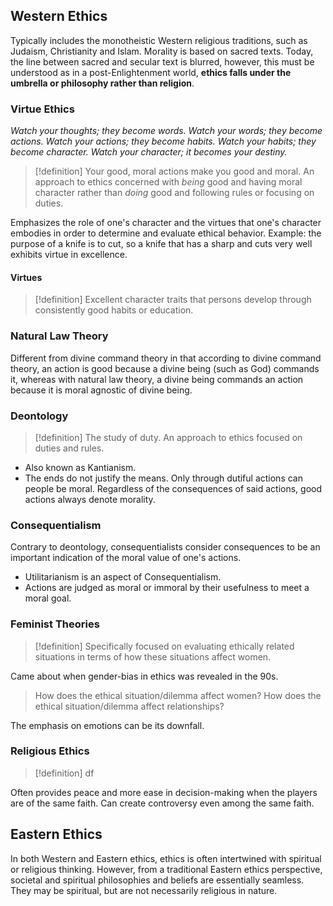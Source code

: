 ## Western Ethics
Typically includes the monotheistic Western religious traditions, such as Judaism, Christianity and Islam. 
Morality is based on sacred texts. 
Today, the line between sacred and secular text is blurred, however, this must be understood as in a post-Enlightenment world, **ethics falls under the umbrella or philosophy rather than religion**. 
### Virtue Ethics
*Watch your thoughts; they become words.
Watch your words; they become actions.
Watch your actions; they become habits.
Watch your habits; they become character.
Watch your character; it becomes your destiny.*
>[!definition]
>Your good, moral actions make you good and moral. 
>An approach to ethics concerned with *being* good and having moral character rather than *doing* good and following rules or focusing on duties.

Emphasizes the role of one's character and the virtues that one's character embodies in order to determine and evaluate ethical behavior. 
Example: the purpose of a knife is to cut, so a knife that has a sharp and cuts very well exhibits virtue in excellence. 
#### Virtues
>[!definition]
>Excellent character traits that persons develop through consistently good habits or education. 
### Natural Law Theory
Different from divine command theory in that according to divine command theory, an action is good because a divine being (such as God) commands it, whereas with natural law theory, a divine being commands an action because it is moral agnostic of divine being. 
### Deontology
>[!definition]
>The study of duty.
>An approach to ethics focused on duties and rules. 

- Also known as Kantianism. 
- The ends do not justify the means. 
Only through dutiful actions can people be moral. Regardless of the consequences of said actions, good actions always denote morality. 
### Consequentialism
Contrary to deontology, consequentialists consider consequences to be an important indication of the moral value of one's actions. 
- Utilitarianism is an aspect of Consequentialism. 
- Actions are judged as moral or immoral by their usefulness to meet a moral goal. 
### Feminist Theories
>[!definition]
>Specifically focused on evaluating ethically related situations in terms of how these situations affect women.

Came about when gender-bias in ethics was revealed in the 90s. 
> How does the ethical situation/dilemma affect women? 
> How does the ethical situation/dilemma affect relationships? 

The emphasis on emotions can be its downfall. 
### Religious Ethics
>[!definition]
>df

Often provides peace and more ease in decision-making when the players are of the same faith. 
Can create controversy even among the same faith. 
## Eastern Ethics
In both Western and Eastern ethics, ethics is often intertwined with spiritual or religious thinking. However, from a traditional Eastern ethics perspective, societal and spiritual philosophies and beliefs are essentially seamless. 
They may be spiritual, but are not necessarily religious in nature. 